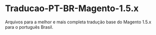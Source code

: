 # Traducao-PT-BR-Magento-1.5.x
Arquivos para a melhor e mais completa tradução base do Magento 1.5.x para o português Brasil.
